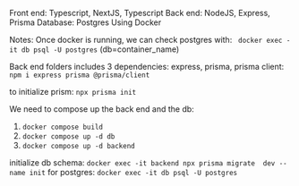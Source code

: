 Front end: Typescript, NextJS, Typescript
Back end: NodeJS, Express, Prisma
Database: Postgres
Using Docker


Notes:
Once docker is running, we can check postgres with: ` docker exec -it db psql -U postgres` (db=container_name)

Back end folders includes 3 dependencies: express, prisma, prisma client: `npm i express prisma @prisma/client`

to initialize prism: `npx prisma init`

We need to compose up the back end and the db: 
1. `docker compose build`
2. `docker compose up -d db`
3. `docker compose up -d backend`

initialize db schema: `docker exec -it backend npx prisma migrate  dev --name init`
for postgres: `docker exec -it db psql -U postgres`